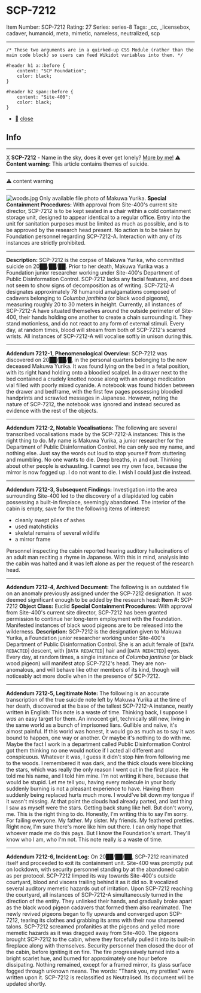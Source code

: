 # SCP-7212
Item Number: SCP-7212
Rating: 27
Series: series-8
Tags: _cc, _licensebox, cadaver, humanoid, meta, mimetic, nameless, neutralized, scp

---

    /* These two arguments are in a quirked-up CSS Module (rather than the main code block) so users can feed Wikidot variables into them. */
     
    #header h1 a::before {
        content: "SCP Foundation";
        color: black;
    }
     
    #header h2 span::before {
        content: "Site-400";
        color: black;
    }
  * [](javascript:;)
[close](javascript:;)
## Info
* * *
[X](javascript:;)
**SCP-7212** \- Name in the sky, does it ever get lonely?
[More by me!](https://scp-wiki.wikidot.com/ndheckfire)
⚠️ **Content warning:** This article contains themes of suicide.
* * *

⚠️ content warning 
* * *
![woods.jpg](http://scpdsandbox.wikidot.com/local--files/heckfire-future/woods.jpg)
Only available file photo of Makuwa Yurika.
**Special Containment Procedures:** With approval from Site-400's current site director, SCP-7212 is to be kept seated in a chair within a cold containment storage unit, designed to appear identical to a regular office. Entry into the unit for sanitation purposes must be limited as much as possible, and is to be approved by the research head present.
No action is to be taken by Foundation personnel regarding SCP-7212-A. Interaction with any of its instances are strictly prohibited.
* * *
**Description:** SCP-7212 is the corpse of Makuwa Yurika, who committed suicide on 20██/██/██. Prior to her death, Makuwa Yurika was a Foundation junior researcher working under Site-400's Department of Public Disinformation Control. SCP-7212 lacks any facial features, and does not seem to show signs of decomposition as of writing.
SCP-7212-A designates approximately 78 humanoid amalgamations composed of cadavers belonging to _Columba janthina_ (or black wood pigeons), measuring roughly 20 to 30 meters in height. Currently, all instances of SCP-7212-A have situated themselves around the outside perimeter of Site-400, their hands holding one another to create a chain surrounding it. They stand motionless, and do not react to any form of external stimuli.
Every day, at random times, blood will stream from both of SCP-7212's scarred wrists. All instances of SCP-7212-A will vocalise softly in unison during this.
* * *
**Addendum 7212-1, Phenomenological Overview:** SCP-7212 was discovered on 20██/██/█, in the personal quarters belonging to the now deceased Makuwa Yurika. It was found lying on the bed in a fetal position, with its right hand holding onto a bloodied scalpel. In a drawer next to the bed contained a crudely knotted noose along with an orange medication vial filled with poorly mixed cyanide.
A notebook was found hidden between the drawer and bedframe, with the first few pages possessing bloodied handprints and scrawled messages in Japanese. However, noting the nature of SCP-7212, the notebook was ignored and instead secured as evidence with the rest of the objects.
* * *
**Addendum 7212-2, Notable Vocalisations:** The following are several transcribed vocalisations made by the SCP-7212-A instances:
This is the right thing to do.
My name is Makuwa Yurika, a junior researcher for the Department of Public Disinformation Control.
He can only see my name, and nothing else.
Just say the words out loud to stop yourself from stuttering and mumbling.
No one wants to die.
Deep breaths, in and out.
Thinking about other people is exhausting.
I cannot see my own face, because the mirror is now fogged up.
I do not want to die.
I wish I could just die instead.
* * *
**Addendum 7212-3, Subsequent Findings:** Investigation into the area surrounding Site-400 led to the discovery of a dilapidated log cabin possessing a built-in fireplace, seemingly abandoned. The interior of the cabin is empty, save for the the following items of interest:
  * cleanly swept piles of ashes
  * used matchsticks
  * skeletal remains of several wildlife
  * a mirror frame

Personnel inspecting the cabin reported hearing auditory hallucinations of an adult man reciting a rhyme in Japanese. With this in mind, analysis into the cabin was halted and it was left alone as per the request of the research head.
* * *
**Addendum 7212-4, Archived Document:** The following is an outdated file on an anomaly previously assigned under the SCP-7212 designation. It was deemed significant enough to be added by the research head:
**Item #:** SCP-7212
**Object Class:** Euclid
**Special Containment Procedures:** With approval from Site-400's current site director, SCP-7212 has been granted permission to continue her long-term employment with the Foundation. Manifested instances of black wood pigeons are to be released into the wilderness.
**Description:** SCP-7212 is the designation given to Makuwa Yurika, a Foundation junior researcher working under Site-400's Department of Public Disinformation Control. She is an adult female of [`DATA REDACTED`] descent, with [`DATA REDACTED`] hair and [`DATA REDACTED`] eyes.
Every day, at random times, a single instance of _Columba janthina_ (or black wood pigeon) will manifest atop SCP-7212's head. They are non-anomalous, and will behave like other members of its kind, though will noticeably act more docile when in the presence of SCP-7212.
* * *
**Addendum 7212-5, Legitimate Note:** The following is an accurate transcription of the true suicide note left by Makuwa Yurika at the time of her death, discovered at the base of the tallest SCP-7212-A instance, neatly written in English:
This note is a waste of time.
Thinking back, I suppose I _was_ an easy target for them. An innocent girl, technically still new, living in the same world as a bunch of imprisoned liars. Gullible and naïve, it's almost painful. If this world was honest, it would go as much as to say it was bound to happen, one way or another.
Or maybe it's nothing to do with me. Maybe the fact I work in a department called Public Disinformation Control got them thinking no one would notice if I acted all different and conspicuous.
Whatever it was, I guess it didn't stop him from following me to the woods. I remembered it was dark, and the thick clouds were blocking the stars, which was really the only reason I went out in the first place. He told me his name, and I told him mine. I'm not writing it here, because that would be stupid.
Let me tell you, having every molecule in your body suddenly burning is not a pleasant experience to have. Having them suddenly being replaced hurts much more. I would've bit down my tongue if it wasn't missing. At that point the clouds had already parted, and last thing I saw as myself were the stars. Getting back stung like hell.
But don't worry, me. This is the right thing to do.
Honestly, I'm writing this to say I'm sorry. For failing everyone. My father. My sister. My friends. My feathered pretties. Right now, I'm sure there's more like him out there. I can only hope that whoever made me do this pays. But I know the Foundation's smart. They'll know who I am, who I'm not.
This note really _is_ a waste of time.
* * *
**Addendum 7212-6, Incident Log:** On 20██/██/██, SCP-7212 reanimated itself and proceeded to exit its containment unit. Site-400 was promptly put on lockdown, with security personnel standing by at the abandoned cabin as per protocol. SCP-7212 limped its way towards Site-400's outside courtyard, blood and viscera trailing behind it as it did so. It vocalized several auditory memetic hazards out of irritation.
Upon SCP-7212 reaching the courtyard, all instances of SCP-7212-A simultaneously turned in the direction of the entity. They unlinked their hands, and gradually broke apart as the black wood pigeon cadavers that formed them also reanimated. The newly revived pigeons began to fly upwards and converged upon SCP-7212, tearing its clothes and grabbing its arms with their now sharpened talons. SCP-7212 screamed profanities at the pigeons and yelled more memetic hazards as it was dragged away from Site-400.
The pigeons brought SCP-7212 to the cabin, where they forcefully pulled it into its built-in fireplace along with themselves. Security personnel then closed the door of the cabin, before igniting it on fire. The fire progressively turned into a bright scarlet hue, and burned for approximately one hour before dissipating. Nothing remained, except for a framed mirror, its glass surface fogged through unknown means. The words: "Thank you, my pretties" were written upon it.
SCP-7212 is reclassified as Neutralised. Its document will be updated shortly.